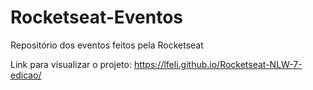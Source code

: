 # Rocketseat-Eventos
Repositório dos eventos feitos pela Rocketseat

Link para visualizar o projeto:
<a target="_blank"> https://lfeli.github.io/Rocketseat-NLW-7-edicao/ </a>
